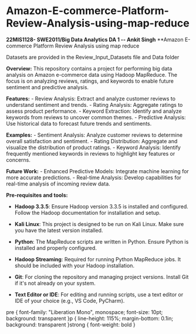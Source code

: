 # Amazon-E-commerce-Platform-Review-Analysis-using-map-reduce
**22MIS1128- SWE2011/Big Data Analytics DA 1 -- Ankit Singh**
**Amazon E-commerce Platform Review Analysis using map reduce

Datasets are provided in the Review_Input_Datasets file and Data folder

**Overview:**
This repository contains a project for performing big data analysis on Amazon e-commerce data using Hadoop MapReduce. The focus is on analyzing reviews, ratings, and keywords to enable future sentiment and predictive analysis.

**Features:**
    - Review Analysis: Extract and analyze customer reviews to understand sentiment and trends.
    - Rating Analysis: Aggregate ratings to assess product performance.
    - Keyword Extraction: Identify and analyze keywords from reviews to uncover common themes.
    - Predictive Analysis: Use historical data to forecast future trends and sentiments.

**Examples:**
    - Sentiment Analysis: Analyze customer reviews to determine overall satisfaction and sentiment.
    - Rating Distribution: Aggregate and visualize the distribution of product ratings.
    - Keyword Analysis: Identify frequently mentioned keywords in reviews to highlight key features or concerns.

**Future Work:**
    - Enhanced Predictive Models: Integrate machine learning for more accurate predictions.
    - Real-time Analysis: Develop capabilities for real-time analysis of incoming review data.

**Pre-requisites and tools:**

-   **Hadoop 3.3.5**: Ensure Hadoop version 3.3.5 is installed and configured. Follow the Hadoop documentation for installation and setup.

-   **Kali Linux**: This project is designed to be run on Kali Linux. Make sure you have the latest version installed.

-   **Python**: The MapReduce scripts are written in Python. Ensure Python is installed and properly configured.

-   **Hadoop Streaming**: Required for running Python MapReduce jobs. It should be included with your Hadoop installation.

-   **Git**: For cloning the repository and managing project versions. Install Git if it's not already on your system.

-   **Text Editor or IDE**: For editing and running scripts, use a text editor or IDE of your choice (e.g., VS Code, PyCharm).

pre { font-family: "Liberation Mono", monospace; font-size: 10pt; background: transparent }p { line-height: 115%; margin-bottom: 0.1in; background: transparent }strong { font-weight: bold }
